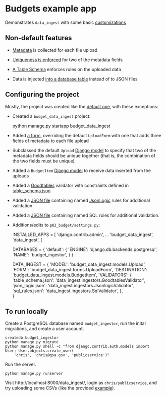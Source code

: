 
# Budgets example app

Demonstrates `data_ingest` with some basic [customizations](../../docs/custom.md)

## Non-default features

- [Metadata](../../docs/custom.md) is collected for each file upload.

- [Uniqueness is enforced](../../docs/custom.md) for two of the metadata fields

- [A Table Schema](../../docs/custom.md) enforces rules on the uploaded data

- Data is injected [into a database table](../../docs/custom.md) instead of to JSON files

## Configuring the project

Mostly, the project was created like the [default one](default.md), with these
exceptions:

- Created a `budget_data_ingest` project:

    python manage.py startapp budget_data_ingest

- Added [a form](budget_data_ingest/forms.py), overriding the default `UploadForm` with one that adds three fields of metadata to each file upload

- Subclassed the default `Upload` [Django model](budget_data_ingest/models.py) to specify that two of the metadata fields should be unique together (that is, the combination of the two fields must be unique)

- Added a `BudgetItem` [Django model](budget_data_ingest/models.py) to receive data inserted from the uploads

- Added a [Goodtables](https://github.com/frictionlessdata/goodtables-py) 
  validator with constraints defined in [table_schema.json](table_schema.json)
  
- Added a [JSON file](json_logic.json) 
  containing named [JsonLogic](http://jsonlogic.com/) 
  rules for additional validation.

- Added a [JSON file](sql_rules.json)
  containing named SQL rules for additional validation.

- Additions/edits to `p02_budget/settings.py`:

    INSTALLED_APPS = [
        'django.contrib.admin',
        ...
        'budget_data_ingest',
        'data_ingest',
    ]

    DATABASES = {
        'default': {
            'ENGINE': 'django.db.backends.postgresql',
            'NAME': 'budget_ingestor',
        }
    }

    DATA_INGEST = {
        'MODEL': 'budget_data_ingest.models.Upload',
        'FORM': 'budget_data_ingest.forms.UploadForm',
        'DESTINATION': 'budget_data_ingest.models.BudgetItem',
        'VALIDATORS': {
            'table_schema.json': 'data_ingest.ingestors.GoodtablesValidator',
            'json_logic.json': 'data_ingest.ingestors.JsonlogicValidator',
            'sql_rules.json': 'data_ingest.ingestors.SqlValidator',
        },       
    }

## To run locally

Create a PostgreSQL database named `budget_ingestor`, run the inital migrations, and
create a user account.

    createdb budget_ingestor
    python manage.py migrate
    python manage.py shell -c "from django.contrib.auth.models import User; User.objects.create_user(
        'chris', 'chris@gsa.gov', 'publicservice')"

Run the server.

    python manage.py runserver

Visit http://localhost:8000/data_ingest/, login as `chris/publicservice`, and try uploading
some CSVs (like the provided [example](staff.csv)).
